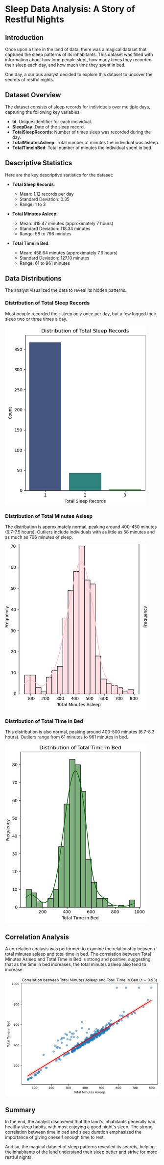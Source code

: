 # Sleep Data Analysis: A Story of Restful Nights

## Introduction
Once upon a time in the land of data, there was a magical dataset that captured the sleep patterns of its inhabitants. This dataset was filled with information about how long people slept, how many times they recorded their sleep each day, and how much time they spent in bed.

One day, a curious analyst decided to explore this dataset to uncover the secrets of restful nights.

## Dataset Overview
The dataset consists of sleep records for individuals over multiple days, capturing the following key variables:
- **Id**: Unique identifier for each individual.
- **SleepDay**: Date of the sleep record.
- **TotalSleepRecords**: Number of times sleep was recorded during the day.
- **TotalMinutesAsleep**: Total number of minutes the individual was asleep.
- **TotalTimeInBed**: Total number of minutes the individual spent in bed.

## Descriptive Statistics
Here are the key descriptive statistics for the dataset:

- **Total Sleep Records**: 
  - Mean: 1.12 records per day
  - Standard Deviation: 0.35
  - Range: 1 to 3

- **Total Minutes Asleep**:
  - Mean: 419.47 minutes (approximately 7 hours)
  - Standard Deviation: 118.34 minutes
  - Range: 58 to 796 minutes

- **Total Time in Bed**:
  - Mean: 458.64 minutes (approximately 7.6 hours)
  - Standard Deviation: 127.10 minutes
  - Range: 61 to 961 minutes

## Data Distributions
The analyst visualized the data to reveal its hidden patterns.

### Distribution of Total Sleep Records
Most people recorded their sleep only once per day, but a few logged their sleep two or three times a day.

![Distribution of Total Sleep Records](https://github.com/FrancisBright1/SLEEP-DATA-ANALYSIS/blob/main/Distribution1%20view.png%20.png)

### Distribution of Total Minutes Asleep
The distribution is approximately normal, peaking around 400-450 minutes (6.7-7.5 hours). Outliers include individuals with as little as 58 minutes and as much as 796 minutes of sleep.

![Distribution of Total Minutes Asleep](https://github.com/FrancisBright1/SLEEP-DATA-ANALYSIS/blob/main/Distribution2%20view.png)

### Distribution of Total Time in Bed
This distribution is also normal, peaking around 400-500 minutes (6.7-8.3 hours). Outliers range from 61 minutes to 961 minutes in bed.

![Distribution of Total Time in Bed](https://github.com/FrancisBright1/SLEEP-DATA-ANALYSIS/blob/main/Distribution3%20view.png)

## Correlation Analysis
A correlation analysis was performed to examine the relationship between total minutes asleep and total time in bed. The correlation between Total Minutes Asleep and Total Time in Bed is strong and positive, suggesting that as the time in bed increases, the total minutes asleep also tend to increase.

![Correlation between Total Minutes Asleep and Total Time in Bed](https://github.com/FrancisBright1/SLEEP-DATA-ANALYSIS/blob/main/download%204.png)

## Summary
In the end, the analyst discovered that the land's inhabitants generally had healthy sleep habits, with most enjoying a good night's sleep. The strong correlation between time in bed and sleep duration emphasized the importance of giving oneself enough time to rest.

And so, the magical dataset of sleep patterns revealed its secrets, helping the inhabitants of the land understand their sleep better and strive for more restful nights.
